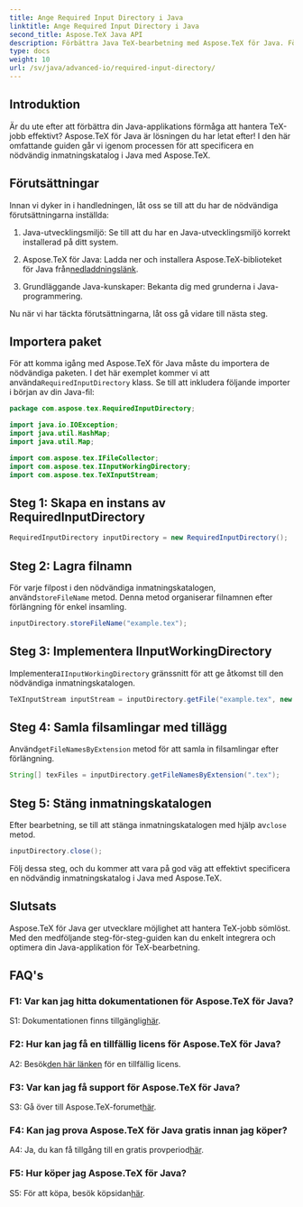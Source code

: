 ```yaml
---
title: Ange Required Input Directory i Java
linktitle: Ange Required Input Directory i Java
second_title: Aspose.TeX Java API
description: Förbättra Java TeX-bearbetning med Aspose.TeX för Java. Följ vår steg-för-steg-guide för att ange nödvändiga indatakataloger sömlöst.
type: docs
weight: 10
url: /sv/java/advanced-io/required-input-directory/
---
```

## Introduktion

Är du ute efter att förbättra din Java-applikations förmåga att hantera TeX-jobb effektivt? Aspose.TeX för Java är lösningen du har letat efter! I den här omfattande guiden går vi igenom processen för att specificera en nödvändig inmatningskatalog i Java med Aspose.TeX.

## Förutsättningar

Innan vi dyker in i handledningen, låt oss se till att du har de nödvändiga förutsättningarna inställda:

1. Java-utvecklingsmiljö: Se till att du har en Java-utvecklingsmiljö korrekt installerad på ditt system.

2.  Aspose.TeX för Java: Ladda ner och installera Aspose.TeX-biblioteket för Java från[nedladdningslänk](https://releases.aspose.com/tex/java/).

3. Grundläggande Java-kunskaper: Bekanta dig med grunderna i Java-programmering.

Nu när vi har täckta förutsättningarna, låt oss gå vidare till nästa steg.

## Importera paket

 För att komma igång med Aspose.TeX för Java måste du importera de nödvändiga paketen. I det här exemplet kommer vi att använda`RequiredInputDirectory` klass. Se till att inkludera följande importer i början av din Java-fil:

```java
package com.aspose.tex.RequiredInputDirectory;

import java.io.IOException;
import java.util.HashMap;
import java.util.Map;

import com.aspose.tex.IFileCollector;
import com.aspose.tex.IInputWorkingDirectory;
import com.aspose.tex.TeXInputStream;
```

## Steg 1: Skapa en instans av RequiredInputDirectory

```java
RequiredInputDirectory inputDirectory = new RequiredInputDirectory();
```

## Steg 2: Lagra filnamn

 För varje filpost i den nödvändiga inmatningskatalogen, använd`storeFileName` metod. Denna metod organiserar filnamnen efter förlängning för enkel insamling.

```java
inputDirectory.storeFileName("example.tex");
```

## Steg 3: Implementera IInputWorkingDirectory

 Implementera`IInputWorkingDirectory` gränssnitt för att ge åtkomst till den nödvändiga inmatningskatalogen.

```java
TeXInputStream inputStream = inputDirectory.getFile("example.tex", new String[1], true);
```

## Steg 4: Samla filsamlingar med tillägg

 Använd`getFileNamesByExtension` metod för att samla in filsamlingar efter förlängning.

```java
String[] texFiles = inputDirectory.getFileNamesByExtension(".tex");
```

## Steg 5: Stäng inmatningskatalogen

 Efter bearbetning, se till att stänga inmatningskatalogen med hjälp av`close` metod.

```java
inputDirectory.close();
```

Följ dessa steg, och du kommer att vara på god väg att effektivt specificera en nödvändig inmatningskatalog i Java med Aspose.TeX.

## Slutsats

Aspose.TeX för Java ger utvecklare möjlighet att hantera TeX-jobb sömlöst. Med den medföljande steg-för-steg-guiden kan du enkelt integrera och optimera din Java-applikation för TeX-bearbetning.

## FAQ's

### F1: Var kan jag hitta dokumentationen för Aspose.TeX för Java?

 S1: Dokumentationen finns tillgänglig[här](https://reference.aspose.com/tex/java/).

### F2: Hur kan jag få en tillfällig licens för Aspose.TeX för Java?

 A2: Besök[den här länken](https://purchase.aspose.com/temporary-license/) för en tillfällig licens.

### F3: Var kan jag få support för Aspose.TeX för Java?

 S3: Gå över till Aspose.TeX-forumet[här](https://forum.aspose.com/c/tex/47).

### F4: Kan jag prova Aspose.TeX för Java gratis innan jag köper?

 A4: Ja, du kan få tillgång till en gratis provperiod[här](https://releases.aspose.com/).

### F5: Hur köper jag Aspose.TeX för Java?

 S5: För att köpa, besök köpsidan[här](https://purchase.aspose.com/buy).